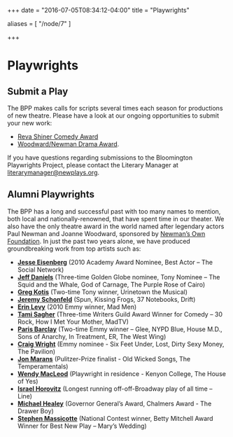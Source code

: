 +++
date = "2016-07-05T08:34:12-04:00"
title = "Playwrights"

aliases = [
    "/node/7"
]

+++

# Playwrights

## Submit a Play

The BPP makes calls for scripts several times each season for productions of new theatre. Please have a look at our ongoing opportunities to submit your new work:

* [Reva Shiner Comedy Award](reva-shiner-comedy)
* [Woodward/Newman Drama Award](woodward-newman-drama).

If you have questions regarding submissions to the Bloomington Playwrights Project, please contact the Literary Manager at <literarymanager@newplays.org>.

## Alumni Playwrights

The BPP has a long and successful past with too many names to mention, both local and nationally-renowned, that have spent time in our theater. We also have the only theatre award in the world named after legendary actors Paul Newman and Joanne Woodward, sponsored by [Newman’s Own Foundation](http://newmansownfoundation.org/). In just the past two years alone, we have produced groundbreaking work from top artists such as:

* [**Jesse Eisenberg**](https://en.wikipedia.org/wiki/Jesse_Eisenberg) (2010 Academy Award Nominee, Best Actor – The Social Network)
* [**Jeff Daniels**](http://www.jeffdaniels.com/) (Three-time Golden Globe nominee, Tony Nominee – The Squid and the Whale, God of Carnage, The Purple Rose of Cairo)
* [**Greg Kotis**](http://gregkotis.com/) (Two-time Tony winner, Urinetown the Musical)
* [**Jeremy Schonfeld**](http://www.jeremyschonfeld.com/) (Spun, Kissing Frogs, 37 Notebooks, Drift)
* [**Erin Levy**](https://en.wikipedia.org/wiki/Erin_Levy) (2010 Emmy winner, Mad Men)
* [**Tami Sagher**](https://en.wikipedia.org/wiki/Tami_Sagher) (Three-time Writers Guild Award Winner for Comedy – 30 Rock, How I Met Your Mother, MadTV)
* [**Paris Barclay**](https://twitter.com/harparbar) (Two-time Emmy winner – Glee, NYPD Blue, House M.D., Sons of Anarchy, In Treatment, ER, The West Wing)
* [**Craig Wright**](https://en.wikipedia.org/wiki/Craig_Wright_(playwright)) (Emmy nominee - Six Feet Under, Lost, Dirty Sexy Money, The Pavilion)
* [**Jon Marans**](https://en.wikipedia.org/wiki/Old_Wicked_Songs) (Pulitzer-Prize finalist - Old Wicked Songs, The Temperamentals)
* [**Wendy MacLeod**](http://www.wendymacleod.com/) (Playwright in residence - Kenyon College, The House of Yes)
* [**Israel Horovitz**](http://www.israelhorovitz.com/) (Longest running off-off-Broadway play of all time – Line)
* [**Michael Healey**](https://en.wikipedia.org/wiki/Michael_Healey) (Governor General’s Award, Chalmers Award - The Drawer Boy)
* [**Stephen Massicotte**](https://en.wikipedia.org/wiki/Stephen_Massicotte) (National Contest winner, Betty Mitchell Award Winner for Best New Play – Mary’s Wedding)
